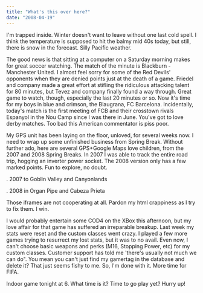 ```yaml
---
title: "What's this over here?"
date: "2008-04-19"
---
```


I'm trapped inside. Winter doesn't want to leave without one last cold spell. I think the temperature is supposed to hit the balmy mid 40s today, but still, there is snow in the forecast. Silly Pacific weather.

The good news is that sitting at a computer on a Saturday morning makes for great soccer watching. The match of the minute is Blackburn - Manchester United. I almost feel sorry for some of the Red Devils' opponents when they are denied points just at the death of a game. Friedel and company made a great effort at stifling the ridiculous attacking talent for 80 minutes, but Tevez and company finally found a way through. Great game to watch, though, especially the last 20 minutes or so. Now it's time for my boys in blue and crimson, the Blaugrana, FC Barcelona. Incidentally, today's match is the first meeting of FCB and their crosstown rivals Espanyol in the Nou Camp since I was there in June. You've got to love derby matches. Too bad this American commentator is piss poor.

My GPS unit has been laying on the floor, unloved, for several weeks now. I need to wrap up some unfinished business from Spring Break. Without further ado, here are several GPS+Google Maps love children, from the 2007 and 2008 Spring Breaks. In 2007 I was able to track the entire road trip, hogging an inverter power socket. The 2008 version only has a few marked points. Fun to explore, no doubt.

. 2007 to Goblin Valley and Canyonlands

. 2008 in Organ Pipe and Cabeza Prieta

Those iframes are not cooperating at all. Pardon my html crappiness as I try to fix them. I win.

I would probably entertain some COD4 on the XBox this afternoon, but my love affair for that game has suffered an irreparable breakup. Last week my stats were reset and the custom classes went crazy. I played a few more games trying to resurrect my lost stats, but it was to no avail. Even now, I can't choose basic weapons and perks (M16, Stopping Power, etc) for my custom classes. Customer support has told me 'there's usually not much we can do". You mean you can't just find my gamertag in the database and delete it? That just seems fishy to me. So, I'm done with it. More time for FIFA.

Indoor game tonight at 6. What time is it? Time to go play yet? Hurry up!

